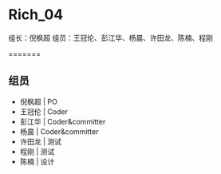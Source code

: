 # Rich_04
组长：倪枫超
组员：王冠伦、彭江华、杨晨、许田龙、陈楠、程刚


=======
## 组员
 - 倪枫超 | PO
 - 王冠伦 | Coder
 - 彭江华 | Coder&committer
 - 杨晨   | Coder&committer
 - 许田龙 | 测试 
 - 程刚   | 测试
 - 陈楠   | 设计


